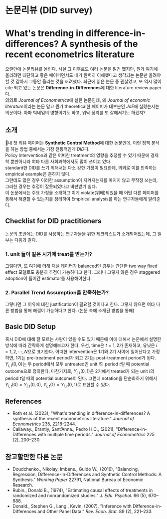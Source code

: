 # 논문리뷰 (DID survey)
# What's trending in difference-in-differences? A synthesis of the recent econometrics literature

오랜만에 논문리뷰를 올린다. 사실 그 이후로도 여러 논문을 읽긴 했지만, 뭔가 여기에 올리려면 대단하고 좋은 페이퍼면서도 내가 완벽히 이해했다고 생각되는 논문만 올려야할 것 같아서 그동안 올리는 것을 꺼려했다.
최근에 읽은 논문 중 괜찮았고, 또 역시 많이 cite 되고 있는 논문은 **Difference-in-Differences**에 대한 literature review paper다.  
의외로 *Journal of Econometrics*에 실린 논문인데, 왜 *Journal of economic literature*이라는 논문 말고 뭔가 theoretical한 페이퍼가 대부분인 *JoE*에 실렸는지는 의문이다. 아마 빅네임의 영향이기도 하고, 워낙 정리를 또 잘해서기도 하겠지?
  
## 소개
내 첫 리뷰 페이퍼는 **Synthetic Control Method**에 대한 논문인데, 이런 정책 분석을 하는 방법 중에서는 가장 전통적인게 *DID*다.  
Policy Intervention과 같은 어떠한 treatment의 영향을 추정할 수 있기 때문에 경제학 뿐만아니라 여타 다른 사회과학에서도 많이 쓰이고 있다.  
standard한 DID를 쓰기 위해서는 다소 강한 가정이 필요한데, 의외로 이를 만족하는 empirical example은 흔하지 않다.  
그런데도 많은 경우 이러한 assumption이 지켜지는지를 따지지 않고 무작정 쓰는데, 그러한 경우는 추정이 잘못되었다고 비판받기 쉽다.  
이 논문에서는 주요 가정을 소개하고 이게 violate(위배)되었을 때 어떤 다른 페이퍼를 통해서 해결할 수 있는지를 정리하여 Empirical analysis를 하는 연구자들에게 알려준다.
  
## Checklist for DID practitioners
논문의 초반에는 DID를 사용하는 연구자들을 위한 체크리스트가 소개되어있는데, 그 일부는 다음과 같다.

### 1. unit 들이 같은 시기에 treat를 받는가?
그렇다면, 또 여기에 더해 패널 데이터가 balanced인 경우는 간단한 two way fixed effect 모델로도 충분히 추정이 가능하다고 한다. 그러나 그렇지 않은 경우 staggered adoption이 들어간 estimator를 사용해야한다.

### 2. Parallel Trend Assumption을 만족하는가?
그렇다면 그 이유에 대한 justification이 필요할 것이다고 한다. 그렇지 않으면 여타 다른 방법을 통해 해결이 가능하다고 한다. (논문 속에 소개된 방법을 통해)

## Basic DID Setup
혹시 DID에 대해 잘 모르는 사람이 있을 수도 있기 때문에 이에 대해서 논문에서 설명한 방식에 따라 간략하게 설명해보고자 한다. 우선, time은 $t= 1,2$가 존재하고, 유닛은 $i = 1, 2, \cdots, N$으로 표기한다. 어떠한 intervention은 1기와 2기 사이에 일어난다고 가정하면, 1기는 pre-treatment period가 되고 2기는 post-treatment period가 된다.\
$Y_{i,t}(0,0)$는 두 period에서 모두 untreated인 unit $i$의 period $t$일 때 potential outcome으로 정의한다. 마찬가지로, $Y_{i,t}(0,1)$은 2기에서 treated가 되는 unit $i$의 period $t$일 때의 potential outcome이 된다. 그런데 notation을 단순화하기 위해서 $Y_{i,t}(0) = Y_{i,t}(0,0)$, $Y_{i,t}(1) = Y_{i,t}(0,1)$로 표현할 수 있다.

## References  
- Roth et al. (2023), "What's trending in difference-in-differences? A synthesis of the recent econometrics literature." *Journal of Econometrics* 235, 2218-2244.
- Callaway., Brantly, Sant’Anna., Pedro H.C., (2021), "Difference-in-Differences with multiple time periods." *Journal of Econometrics* 225 (2), 200–230.
## 참고할만한 다른 논문
- Doudchenko., Nikolay, Imbens., Guido W., (2016), "Balancing, Regression, Difference-In-Differences and Synthetic Control Methods: A Synthesis." *Working Paper* 22791, National Bureau of Economic Research.
- Rubin., Donald B., (1974), "Estimating causal effects of treatments in randomized and nonrandomized studies." *J. Edu. Psychol.* 66 (5), 670–688.
- Donald., Stephen G., Lang., Kevin, (2007), "Inference with Difference-in-Differences and Other Panel Data." *Rev. Econ. Stat.* 89 (2), 221–233.

